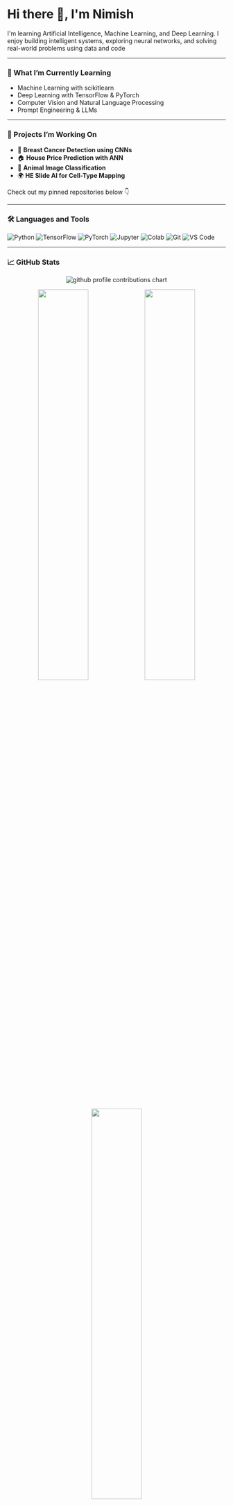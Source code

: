 # Hi there 👋, I'm Nimish  
I'm learning Artificial Intelligence, Machine Learning, and Deep Learning. I enjoy building intelligent systems, exploring neural networks, and solving real-world problems using data and code

---

### 🧠 What I’m Currently Learning
- Machine Learning with scikitlearn
- Deep Learning with TensorFlow & PyTorch
- Computer Vision and Natural Language Processing
- Prompt Engineering & LLMs

---

### 🚀 Projects I’m Working On
- 🧬 **Breast Cancer Detection using CNNs**
- 🏠 **House Price Prediction with ANN**
- 🐶 **Animal Image Classification**
- 🌍 **HE Slide AI for Cell-Type Mapping**

Check out my pinned repositories below 👇

---

### 🛠️ Languages and Tools
![Python](https://img.shields.io/badge/-Python-333333?style=flat&logo=python)
![TensorFlow](https://img.shields.io/badge/-TensorFlow-333333?style=flat&logo=tensorflow)
![PyTorch](https://img.shields.io/badge/-PyTorch-333333?style=flat&logo=pytorch)
![Jupyter](https://img.shields.io/badge/-Jupyter-333333?style=flat&logo=jupyter)
![Colab](https://img.shields.io/badge/-Google_Colab-333333?style=flat&logo=google-colab)
![Git](https://img.shields.io/badge/-Git-333333?style=flat&logo=git)
![VS Code](https://img.shields.io/badge/-VS_Code-333333?style=flat&logo=visual-studio-code)

---

### 📈 GitHub Stats
<p align="center" >
	<picture>
	  <source media="(prefers-color-scheme: dark)"  srcset="https://raw.githubusercontent.com/<nimish2098>/<repository>/output-3d-contrib/night.svg" />
	  <source media="(prefers-color-scheme: light)" srcset="https://raw.githubusercontent.com/<nimish2098>/<repository>/output-3d-contrib/day.svg" />
	  <img alt="github profile contributions chart"    src="https://raw.githubusercontent.com/<nimish2098>/<repository>/output-3d-contrib/day.svg" />
	</picture>
</p>
<p align="center">
  <img src="https://github-readme-stats.vercel.app/api?username=Nimish2098&show_icons=true&theme=github_dark" width="48%" />
  <img src="https://github-readme-streak-stats.herokuapp.com?user=Nimish2098&theme=dark" width="48%" />
</p>

<p align="center">
  <img src="https://github-readme-stats.vercel.app/api/top-langs/?username=Nimish2098&layout=compact&theme=github_dark" width="48%" />
</p>

---

### 📫 Let’s Connect
[![LinkedIn](https://img.shields.io/badge/-LinkedIn-0077B5?style=flat&logo=linkedin&logoColor=white)](https://linkedin.com/in/nimish-rao-ab1b01250)
[![Gmail](https://img.shields.io/badge/-Email-D14836?style=flat&logo=gmail&logoColor=white)](mailto:raonimish25@gmail.com)

---



